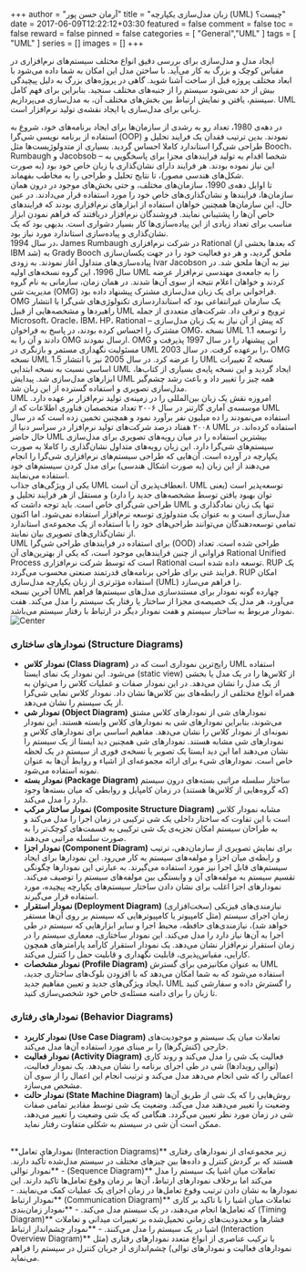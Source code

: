 +++
author = "آرمان حسن پور"
title = "زبان مدل‌سازی یکپارچه (UML) چیست؟" 
date = 2017-06-09T12:22:12+03:30
featured = false
comment = false
toc = false
reward = false
pinned = false
categories = [
	"General","UML"
]
tags = [
    "UML"
]
series = []
images = []
+++

ایجاد مدل و مدل‌سازی برای بررسی دقیق انواع مختلف سیستم‌های نرم‌افزاری در مقیاس کوچک و بزرگ به کار می‌آید. با ساختن مدل این امکان به شما داده می‌شود با ابعاد مختلف پروژه قبل از ساخت آشنا شوید. گاهی در پروژه‌های بزرگ به دلیل پیچیدگی بیش از حد نمی‌شود سیستم را از جنبه‌های مختلف سنجید. بنابراین برای فهم کامل سیستم، یافتن و نمایش ارتباط بین بخش‌های مختلف آن، به مدل‌سازی می‌پردازیم. UML زبانی برای مدل‌سازی یا ایجاد نقشه‌ی تولید نرم‌افزار است.
<!--more-->

در دهه‌ی 1980، تعداد رو به رشدی از سازمان‌ها برای ایجاد برنامه‌های خود، شروع به استفاده از برنامه نویسی شی‌گرا (OOP) نمودند. بدین ترتیب فقدان یک فرایند تحلیل و طراحی شی‌گرا استاندارد کاملا احساس گردید. بسیاری از متدولوژیست‌ها مثل Booch، Rumbaugh و Jacobsob – شخصا اقدام به تولید فرایندهای مجزا برای پاسخگویی به این نیاز نموده بودند. هر فرایند دارای نشان‌گذاری یا زبان خاص خود بود (به صورت شکل‌های هندسی مصور)، تا نتایج تحلیل و طراحی را به مخاطب بفهماند.
<br>
تا اوایل دهه‌ی 1990، سازمان‌های مختلف، و حتی بخش‌های موجود در درون همان سازمان‌ها، فرایندها و نشان‌گذاری‌های خاص خود را مورد استفاده قرار می‌دادند. در عین حال، این سازمان‌ها همچنین خواهان استفاده از ابزارهای نرم‌افزاری بودند که فرایند‌های خاص آن‌ها را پشتیبانی نمایند. فروشندگان نرم‌افزار دریافتند که فراهم نمودن ابزار مناسب برای تعداد زیادی از این پیاده‌سازی‌ها کار بسیار دشواری است. بدیهی بود که یک نشان‌گذاری و پیاده‌سازی استاندارد مورد نیاز بود.
<br>
در سال 1994، James Rumbaugh در شرکت نرم‌افزاری Rational (که بعدها بخشی از IBM شد) به Grady Booch ملحق گردید، و  هر دو فعالیت خود را در جهت یکسان‌سازی پیاده‌سازی‌های متداول آغاز نمودند. به زودی Ivar Jacobson نیز به آن‌ها ملحق شد. در سال 1996، این گروه نسخه‌های اولیه UML را به جامعه‌ی مهندسی نرم‌افزار عرضه کردند و خواهان اعلام نتیجه از سوی آن‌ها شدند. در همان زمان، سازمانی به نام گروه مدیریت شی (OMG) فراخوانی برای یک زبان مدل‌سازی مشترک پیشنهاد داده بود. OMG یک سازمان غیر‌انتفاعی بود که استاندارد‌سازی تکنولوژی‌های شی‌گرا با انتشار راهبردها و مشخصه‌هایی از قبیل UML ترویج و ترقی داد. شرکت‌های متعددی از جمله Microsoft، Oracle، IBM، HP، Rational – که پیش از آن نیاز به یک زبان مدل‌سازی مشترک را احساس کرده بودند، در پاسخ به فراخوان OMG، نسخه UML 1.1 را توسعه دادند و آن را به OMG ارسال نمودند. OMG این پیشنهاد را در سال 1997 پذیرفت و مسئولیت نگهداری مستمر و بازنگری در UML را برعهده گرفت. در سال 2003، OMG نسخه UML 1.5 را عرضه کرد. در سال 2005 نیز با انتشار UML نسخه 2 تغییرات اساسی نسبت به نسخه ابتدایی UML ایجاد گردید و این نسخه پایه‌ی بسیاری از کتاب‌ها، ابزارهای مدل‌سازی شد. پیدایش UML همه چیز را تغییر داد و باعث رشد چشم‌گیر مدل‌سازی تصویری و استفاده گسترده از این زبان شد.
<br>
 UML امروزه نقش یک زبان بین‌المللی را در زمینه‌ی تولید نرم‌افزار بر عهده دارد. موسسه‌ی آماری گارتنر در سال ۲۰۰۶ تعداد متخصصان فناوری اطلاعات که از UML استفاده می‌نمودند را ده میلیون نفر برآورد نمود و همچنین تخمین زده است که در سال ۲۰۰۸ هفتاد درصد شرکت‌های تولید نرم‌افزار در سراسر دنیا از UML استفاده کرده‌اند. در حال حاضر UML بیشترین استفاده را در میان رویه‌های تصویری برای مدل‌سازی سیستم‌های شی‌گرا دارد. این زبان رویه‌های متداول نشان‌گذاری را کاملا به صورت یکپارچه در آورده است. آن‌هایی که طراحی سیستم‌های نرم‌افزاری شی‌گرا را انجام می‌دهند از این زبان (به صورت اشکال هندسی) برای مدل کردن سیستم‌های خود استفاده می‌نمایند. 
<br>
یکی از ویژگی‌های جذاب UML انعطاف‌پذیری آن است. UML توسعه‌پذیر است (یعنی توان بهبود یافتن توسط مشخصه‌های جدید را دارد) و مستقل از هر فرایند تحلیل و طراحی شی‌گرای خاص است. باید توجه داشت که UML تنها یک زبان نمادگذاری و مدل‌سازی است و به عنوان یک متدولوژی توسعه نرم‌افزار استفاده نمی‌شود. اما اکنون تمامی توسعه‌دهندگان می‌توانند طراحی‌های خود را با استفاده از یک مجموعه‌ی استاندارد از نشان‌گذاری‌های تصویری بیان نمایند.
<br>
UML برای استفاده در فرایندهای طراحی شی‌گرا (OOD) طراحی شده است. تعداد فراوانی از چنین فرایندهایی موجود است، که یکی از بهترین‌های آن Rational Unified Process است که توسط شرکت نرم‌افزاری Rational توسعه داده شده است. RUP یک فرایند غنی برای طراحی برنامه‌های قدرتمند صنعتی محسوب می‌گردد. RUP امکان استفاده مؤثرتری از زبان یکپارچه مدل‌سازی (UML) را فراهم می‌سازد. 
<br>
آخرین نسخه UML چهارده گونه نمودار برای مستندسازی مدل‌های سیستم‌ها فراهم می‌آورد، هر مدل یک خصیصه‌ی مجزا از ساختار یا رفتار یک سیستم را مدل می‌کند. هفت نمودار مربوط به ساختار سیستم و هفت نمودار دیگر در ارتباط با رفتار سیستم می‌باشد.
<br>
![Center](/diagrams.png#center)

### نمودارهای ساختاری (Structure Diagrams)
- **نمودار کلاس (Class Diagram)**
رایج‌ترین نموداری است که در UML استفاده می‌شود. این نمودار یک نمای ایستا (static view) از کلاس‌ها را در یک مدل یا بخشی از یک مدل را نشان می‌دهد. در این نمودار صفات و عملیات کلاس را می‌توان به همراه انواع مختلفی از رابطه‌های بین کلاس‌ها نشان داد. نمودار کلاس نمایی شی‌گرا از یک سیستم را نشان می‌دهد.
- **نمودار شی (Object Diagram)**
نمودارهای شی از نمودارهای کلاس مشتق می‌شوند، بنابراین نمودارهای شی به نمودارهای کلاس وابسته هستند. این نمودار نمونه‌ای از نمودار کلاس را نشان می‌دهد. مفاهیم اساسی برای نمودارهای کلاس و نمودارهای شی مشابه هستند. نمودارهای شی همچنین دید ایستا از یک سیستم را نشان می‌دهند اما این دید ایستا یک تصویر یا نسخه‌ی فوری از سیستم در یک لحظه خاص است. نمودارهای شیء برای ارائه مجموعه‌ای از اشیاء و روابط آن‌ها به عنوان نمونه استفاده می‌شود.
- **نمودار بسته (Package Diagram)**
ساختار سلسله مراتبی بسته‌های درون سیستم (که گروه‌هایی از کلاس‌ها هستند) در زمان کامپایل و روابطی که میان بسته‌ها وجود دارد را مدل می‌کند.
-	**نمودار ساختار مرکب (Composite Structure Diagram)**
مشابه نمودار کلاس است با این تفاوت که ساختار داخلی یک شی ترکیبی در زمان اجرا را مدل می‌کند و به طراحان سیستم امکان تجزیه‌ی یک شی ترکیبی به قسمت‌های کوچک‌تر را به صورت سلسله مراتبی می‌دهند.
- **نمودار اجزا (Component Diagram)**
برای نمایش تصویری از سازمان‌دهی، ترتیب و رابطه‌ی میان اجزا و مولفه‌های سیستم به کار می‌رود. این نمودارها برای ایجاد سیستم‌های قابل اجرا نیز مورد استفاده می‌گیرند. به عبارتی این نمودارها چگونگی تقسیم سیستم به مولفه‌های آن و وابستگی بین مولفه‌های سیستم را توصیف می‌کند. نمودارهای اجزا اغلب برای نشان دادن ساختار سیستم‌های یکپارچه پیچیده، مورد استفاده قرار می‌گیرند.
- **نمودار استقرار (Deployment Diagram)**
نیازمندی‌های فیزیکی (سخت‌افزاری) زمان اجرای سیستم (مثل کامپیوتر یا کامپیوترهایی که سیستم بر روی آن‌ها مستقر خواهد شد)، نیازمندی‌های حافظه، محیط اجرا و سایر ابزارهایی که سیستم در طی اجرا به آن‌ها نیاز دارد را مدل می‌کند. این نمودار ساختاری، معماری سیستم را در زمان استقرار نرم‌افزار نشان می‌دهد. یک نمودار استقرار کارآمد پارامترهای همچون کارایی، مقیاس‌پذیری، قابلیت نگهداری و قابلیت حمل را کنترل می‌کند.
- **نمودار مشخصات (Profile Diagram)**
به عنوان مکانیزمی برای گسترش UML استفاده می‌شود که به شما امکان می‌دهد که با افزودن بلوک‌های ساختاری جدید، ایجاد ویژگی‌های جدید و تعیین مفاهیم جدید، UML را گسترش داده و سفارشی کنید تا زبان را برای دامنه مسئله‌ی خاص خود شخصی‌سازی کنید.
### نمودارهای رفتاری (Behavior Diagrams)
- **نمودار کاربرد (Use Case Diagram)**
تعاملات میان یک سیستم و موجودیت‌های خارجی (کنش‌گرها) را بر مبنای مورد استفاده آن‌ها مدل می‌کند. 
- **نمودار فعالیت (Activity Diagram)**
فعالیت یک شی را مدل می‌کند و روند کاری (توالی رویدادها) شی در طی اجرای برنامه را نشان می‌دهد. یک نمودار فعالیت، اعمالی را که شی انجام می‌دهد مدل می‌کند و ترتیب انجام این اعمال را از سوی آن مشخص می‌سازد.
- **نمودار حالت (State Machine Diagram)**
روش‌هایی را که یک شی از طریق آن‌ها وضعیت را تغییر می‌دهند مدل می‌کند. وضعیت یک شی توسط مقادیر تمامی صفات شی در زمان مورد نظر تعیین می‌گردد. هنگامی که یک شی وضعیت را تغییر می‌دهد، ممکن است آن شی در سیستم به شکلی متفاوت رفتار نماید.
<br>
**نمودارهای تعامل (Interaction Diagrams)**
زیر مجموعه‌ای از نمودارهای رفتاری هستند که بر گردش کنترل و داده‌ها بین چیزهای مختلف در سیستم مدل‌شده تأکید دارند.
    - **نمودار توالی (Sequence Diagram)**
تعاملات میان اشیا یک سیستم را مدل می‌کند اما برخلاف نمودارهای ارتباط، آن‌ها بر زمان وقوع تعامل‌ها تاکید دارند. این نمودارها به نشان دادن ترتیب وقوع تعامل‌ها در زمان اجرای یک عملیات کمک می‌نمایند.
    - **نمودار ارتباط (Communication Diagram)**
تعاملات میان اشیا را با تاکید بر کاری که تعامل‌ها انجام می‌دهند، در یک سیستم مدل می‌کند.
    - **نمودار زمان‌بندی (Timing Diagram)**
فشارها و محدودیت‌های زمانی تحمیل‌شده بر تغییرات میدانی و تعاملات اشیا در یک سیستم را مدل می‌کنند.
    - **نمودار چشم‌انداز ارتباط (Interaction Overview Diagram)**
با ترکیب عناصری از انواع متعدد نمودارهای رفتاری (مثل نمودارهای فعالیت و نمودارهای توالی) چشم‌اندازی از جریان کنترل در سیستم را فراهم می‌نماید.
